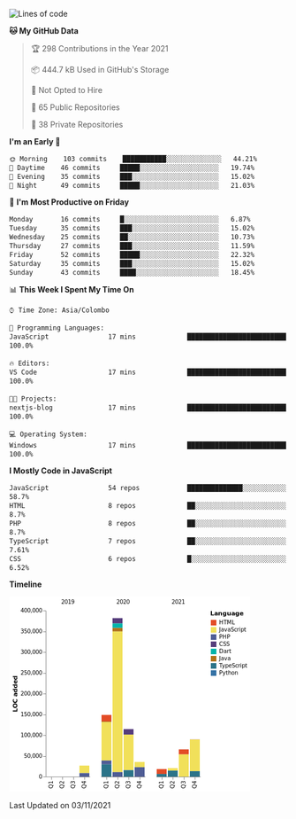 
<!--START_SECTION:waka-->
![Lines of code](https://img.shields.io/badge/From%20Hello%20World%20I%27ve%20Written-908638%20lines%20of%20code-blue)

**🐱 My GitHub Data** 

> 🏆 298 Contributions in the Year 2021
 > 
> 📦 444.7 kB Used in GitHub's Storage 
 > 
> 🚫 Not Opted to Hire
 > 
> 📜 65 Public Repositories 
 > 
> 🔑 38 Private Repositories  
 > 
**I'm an Early 🐤** 

```text
🌞 Morning    103 commits    ███████████░░░░░░░░░░░░░░   44.21% 
🌆 Daytime    46 commits     █████░░░░░░░░░░░░░░░░░░░░   19.74% 
🌃 Evening    35 commits     ███░░░░░░░░░░░░░░░░░░░░░░   15.02% 
🌙 Night      49 commits     █████░░░░░░░░░░░░░░░░░░░░   21.03%

```
📅 **I'm Most Productive on Friday** 

```text
Monday       16 commits     █░░░░░░░░░░░░░░░░░░░░░░░░   6.87% 
Tuesday      35 commits     ███░░░░░░░░░░░░░░░░░░░░░░   15.02% 
Wednesday    25 commits     ██░░░░░░░░░░░░░░░░░░░░░░░   10.73% 
Thursday     27 commits     ███░░░░░░░░░░░░░░░░░░░░░░   11.59% 
Friday       52 commits     █████░░░░░░░░░░░░░░░░░░░░   22.32% 
Saturday     35 commits     ███░░░░░░░░░░░░░░░░░░░░░░   15.02% 
Sunday       43 commits     ████░░░░░░░░░░░░░░░░░░░░░   18.45%

```


📊 **This Week I Spent My Time On** 

```text
⌚︎ Time Zone: Asia/Colombo

💬 Programming Languages: 
JavaScript               17 mins             █████████████████████████   100.0%

🔥 Editors: 
VS Code                  17 mins             █████████████████████████   100.0%

🐱‍💻 Projects: 
nextjs-blog              17 mins             █████████████████████████   100.0%

💻 Operating System: 
Windows                  17 mins             █████████████████████████   100.0%

```

**I Mostly Code in JavaScript** 

```text
JavaScript               54 repos            ██████████████░░░░░░░░░░░   58.7% 
HTML                     8 repos             ██░░░░░░░░░░░░░░░░░░░░░░░   8.7% 
PHP                      8 repos             ██░░░░░░░░░░░░░░░░░░░░░░░   8.7% 
TypeScript               7 repos             ██░░░░░░░░░░░░░░░░░░░░░░░   7.61% 
CSS                      6 repos             █░░░░░░░░░░░░░░░░░░░░░░░░   6.52%

```


**Timeline**

![Chart not found](https://raw.githubusercontent.com/ccweerasinghe1994/ccweerasinghe1994/master/charts/bar_graph.png) 


 Last Updated on 03/11/2021
<!--END_SECTION:waka-->
